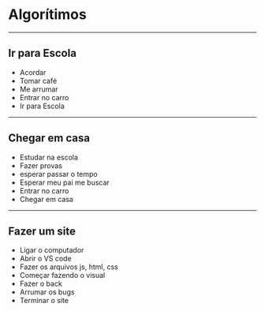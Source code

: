 # Algorítimos
---
## Ir para Escola
- Acordar
- Tomar café
- Me arrumar
- Entrar no carro
- Ir para Escola
---
## Chegar em casa
- Estudar na escola
- Fazer provas
- esperar passar o tempo
- Esperar meu pai me buscar
- Entrar no carro
- Chegar em casa
---
## Fazer um site
- Ligar o computador
- Abrir o VS code
- Fazer os arquivos js, html, css
- Começar fazendo o visual
- Fazer o back
- Arrumar os bugs
- Terminar o site

